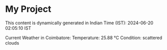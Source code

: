 # My Project

This content is dynamically generated in Indian Time (IST): 2024-06-20 02:05:10 IST


Current Weather in Coimbatore:
Temperature: 25.88 °C
Condition: scattered clouds
